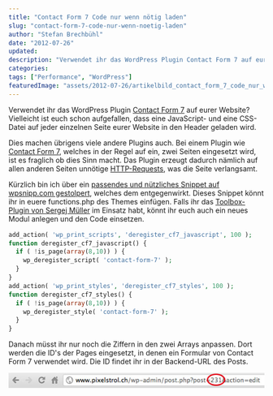 ```yaml
---
title: "Contact Form 7 Code nur wenn nötig laden"
slug: "contact-form-7-code-nur-wenn-noetig-laden"
author: "Stefan Brechbühl"
date: "2012-07-26"
updated:
description: "Verwendet ihr das WordPress Plugin Contact Form 7 auf eurer Website? Vielleicht ist euch schon aufgefallen, dass eine JavaScript- und eine CSS-Datei auf jeder einzelnen Seite eurer Website in den Header geladen wird."
categories:
tags: ["Performance", "WordPress"]
featuredImage: "assets/2012-07-26/artikelbild_contact_form_7_code_nur_wenn_noetig_laden.jpg"
---
```

Verwendet ihr das WordPress Plugin [Contact Form 7](http://wordpress.org/plugins/contact-form-7/ "Contact Form 7 auf wordpress.org") auf eurer Website? Vielleicht ist euch schon aufgefallen, dass eine JavaScript- und eine CSS-Datei auf jeder einzelnen Seite eurer Website in den Header geladen wird.

Dies machen übrigens viele andere Plugins auch. Bei einem Plugin wie [Contact Form 7](http://wordpress.org/plugins/contact-form-7/ "Contact Form 7 auf wordpress.org"), welches in der Regel auf ein, zwei Seiten eingesetzt wird, ist es fraglich ob dies Sinn macht. Das Plugin erzeugt dadurch nämlich auf allen anderen Seiten unnötige [HTTP-Requests](http://de.wikipedia.org/wiki/Hypertext_Transfer_Protocol#HTTP-Request-Methoden "HTTP-Request auf wikipedia.org"), was die Seite verlangsamt.

Kürzlich bin ich über ein [passendes und nützliches Snippet auf wpsnipp.com gestolpert](http://wpsnipp.com/index.php/functions-php/enable-contact-form-7-on-specified-pages-only-otherwise-wp_deregister_script/ "Link zum Snippet auf wpsnipp.com"), welches dem entgegenwirkt. Dieses Snippet könnt ihr in euere functions.php des Themes einfügen. Falls ihr das [Toolbox-Plugin von Sergej Müller](http://playground.ebiene.de/toolbox-wordpress-plugin/ "Was ist das Toolbox-Plugin?") im Einsatz habt, könnt ihr euch auch ein neues Modul anlegen und den Code einsetzen.

``` php
add_action( 'wp_print_scripts', 'deregister_cf7_javascript', 100 );
function deregister_cf7_javascript() {
  if ( !is_page(array(8,10)) ) {
    wp_deregister_script( 'contact-form-7' );
  }
}
add_action( 'wp_print_styles', 'deregister_cf7_styles', 100 );
function deregister_cf7_styles() {
  if ( !is_page(array(8,10)) ) {
    wp_deregister_style( 'contact-form-7' );
  }
}
```

Danach müsst ihr nur noch die Ziffern in den zwei Arrays anpassen. Dort werden die ID's der Pages eingesetzt, in denen ein Formular von Contact Form 7 verwendet wird. Die ID findet ihr in der Backend-URL des Posts.

![Post ID in Backend URL](assets/2012-07-26/post-id-in-backend-url.jpg "Post ID in Backend URL")
